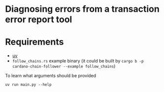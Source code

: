 # Diagnosing errors from a transaction error report tool

# Requirements

- [uv](https://docs.astral.sh/uv/)
- `follow_chains.rs` example binary
  (it could be built by `cargo b -p cardano-chain-follower --example follow_chains`)

To learn what arguments should be provided

```shell
uv run main.py --help
```